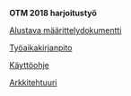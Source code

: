 **OTM 2018 harjoitustyö**


[Alustava määrittelydokumentti](https://github.com/matiasja/otm-harjoitustyo/blob/master/dokumentointi/alustava%20m%C3%A4)

[Työaikakirjanpito](https://github.com/matiasja/otm-harjoitustyo/blob/master/dokumentointi/tuntikirjanpito.md)

[Käyttöohje](https://github.com/matiasja/otm-harjoitustyo/blob/master/dokumentointi/k%C3%A4ytt%C3%B6ohje.md)

[Arkkitehtuuri](https://github.com/matiasja/otm-harjoitustyo/blob/master/dokumentointi/arkkitehtuuri.md)
